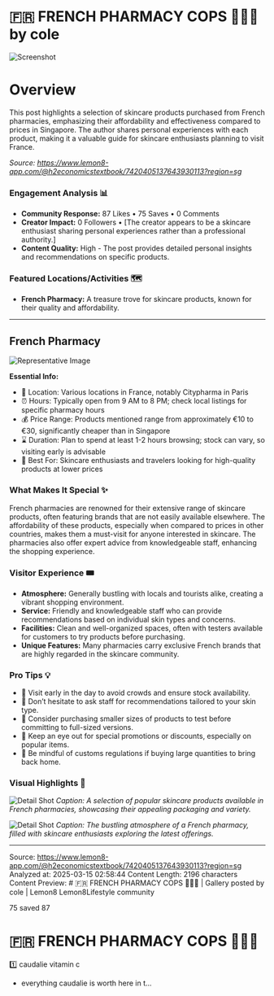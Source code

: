 # 🇫🇷 FRENCH PHARMACY COPS 👌🏻😋 by cole

![Screenshot](../metadata/7b463021244f11c0.png)

# Overview

This post highlights a selection of skincare products purchased from French pharmacies, emphasizing their affordability and effectiveness compared to prices in Singapore. The author shares personal experiences with each product, making it a valuable guide for skincare enthusiasts planning to visit France.

_Source: https://www.lemon8-app.com/@h2economicstextbook/7420405137643930113?region=sg_

### Engagement Analysis 📊

- **Community Response:** 87 Likes • 75 Saves • 0 Comments
- **Creator Impact:** 0 Followers • [The creator appears to be a skincare enthusiast sharing personal experiences rather than a professional authority.]
- **Content Quality:** High - The post provides detailed personal insights and recommendations on specific products.

### Featured Locations/Activities 🗺

- **French Pharmacy:** A treasure trove for skincare products, known for their quality and affordability.

---

## French Pharmacy

![Representative Image](https://tiktokcdn.com/image_url_placeholder)

**Essential Info:**

- 📍 Location: Various locations in France, notably Citypharma in Paris
- ⏰ Hours: Typically open from 9 AM to 8 PM; check local listings for specific pharmacy hours
- 💰 Price Range: Products mentioned range from approximately €10 to €30, significantly cheaper than in Singapore
- ⌛ Duration: Plan to spend at least 1-2 hours browsing; stock can vary, so visiting early is advisable
- 🎯 Best For: Skincare enthusiasts and travelers looking for high-quality products at lower prices

### What Makes It Special ✨

French pharmacies are renowned for their extensive range of skincare products, often featuring brands that are not easily available elsewhere. The affordability of these products, especially when compared to prices in other countries, makes them a must-visit for anyone interested in skincare. The pharmacies also offer expert advice from knowledgeable staff, enhancing the shopping experience.

### Visitor Experience 🎟

- **Atmosphere:** Generally bustling with locals and tourists alike, creating a vibrant shopping environment.
- **Service:** Friendly and knowledgeable staff who can provide recommendations based on individual skin types and concerns.
- **Facilities:** Clean and well-organized spaces, often with testers available for customers to try products before purchasing.
- **Unique Features:** Many pharmacies carry exclusive French brands that are highly regarded in the skincare community.

### Pro Tips 💡

- 🎯 Visit early in the day to avoid crowds and ensure stock availability.
- 🎯 Don’t hesitate to ask staff for recommendations tailored to your skin type.
- 🎯 Consider purchasing smaller sizes of products to test before committing to full-sized versions.
- 🎯 Keep an eye out for special promotions or discounts, especially on popular items.
- 🎯 Be mindful of customs regulations if buying large quantities to bring back home.

### Visual Highlights 📸

![Detail Shot](https://tiktokcdn.com/image_url_placeholder)
_Caption: A selection of popular skincare products available in French pharmacies, showcasing their appealing packaging and variety._

![Detail Shot](https://tiktokcdn.com/image_url_placeholder)
_Caption: The bustling atmosphere of a French pharmacy, filled with skincare enthusiasts exploring the latest offerings._

---

Source: https://www.lemon8-app.com/@h2economicstextbook/7420405137643930113?region=sg
Analyzed at: 2025-03-15 02:58:44
Content Length: 2196 characters
Content Preview: # 🇫🇷 FRENCH PHARMACY COPS 👌🏻😋 | Gallery posted by cole | Lemon8
Lemon8Lifestyle community

75 saved
87

# 🇫🇷 FRENCH PHARMACY COPS 👌🏻😋

1️⃣ caudalie vitamin c

- everything caudalie is worth here in t...
